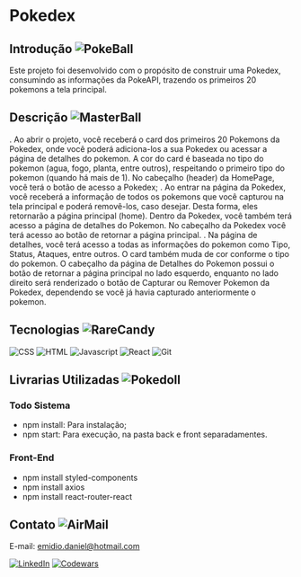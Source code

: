 # Pokedex

## Introdução ![PokeBall](https://raw.githubusercontent.com/PokeAPI/sprites/master/sprites/items/poke-ball.png)

Este projeto foi desenvolvido com o propósito de construir uma Pokedex, consumindo as informações da PokeAPI, trazendo os primeiros 20 pokemons a tela principal.


## Descrição ![MasterBall](https://raw.githubusercontent.com/PokeAPI/sprites/master/sprites/items/master-ball.png)
. Ao abrir o projeto, você receberá o card dos primeiros 20 Pokemons da Pokedex, onde você poderá adiciona-los a sua Pokedex ou acessar a página de detalhes do pokemon. A cor do card é baseada no tipo do pokemon (agua, fogo, planta, entre outros), respeitando o primeiro tipo do pokemon (quando há mais de 1). No cabeçalho (header) da HomePage, você terá o botão de acesso a Pokedex;
. Ao entrar na página da Pokedex, você receberá a informação de todos os pokemons que você capturou na tela principal e poderá removê-los, caso desejar. Desta forma, eles retornarão a página principal (home). Dentro da Pokedex, você também terá acesso a página de detalhes do Pokemon. No cabeçalho da Pokedex você terá acesso ao botão de retornar a página principal.
. Na página de detalhes, você terá acesso a todas as informações do pokemon como Tipo, Status, Ataques, entre outros. O card também muda de cor conforme o tipo do pokemon. O cabeçalho da página de Detalhes do Pokemon possui o botão de retornar a página principal no lado esquerdo, enquanto no lado direito será renderizado o botão de Capturar ou Remover Pokemon da Pokedex, dependendo se você já havia capturado anteriormente o pokemon.


## Tecnologias ![RareCandy](https://raw.githubusercontent.com/PokeAPI/sprites/master/sprites/items/rare-candy.png)

![CSS](https://img.shields.io/badge/CSS3-1572B6?style=for-the-badge&logo=css3&logoColor=white)
![HTML](https://img.shields.io/badge/HTML5-E34F26?style=for-the-badge&logo=html5&logoColor=white)
![Javascript](https://img.shields.io/badge/JavaScript-323330?style=for-the-badge&logo=javascript&logoColor=F7DF1E)
![React](https://img.shields.io/badge/React-20232A?style=for-the-badge&logo=react&logoColor=61DAFB)
![Git](https://img.shields.io/badge/GIT-E44C30?style=for-the-badge&logo=git&logoColor=white)

## Livrarias Utilizadas ![Pokedoll](https://raw.githubusercontent.com/PokeAPI/sprites/master/sprites/items/poke-doll.png)

### Todo Sistema
- npm install: Para instalação;
- npm start: Para execução, na pasta back e front separadamentes.

### Front-End
- npm install styled-components
- npm install axios
- npm install react-router-react

## Contato ![AirMail](https://raw.githubusercontent.com/PokeAPI/sprites/master/sprites/items/air-mail.png)

E-mail: emidio.daniel@hotmail.com

[![LinkedIn](https://img.shields.io/badge/LinkedIn-0077B5?style=for-the-badge&logo=linkedin&logoColor=white)](https://www.linkedin.com/in/danielemidio1988/)
[![Codewars](https://img.shields.io/badge/Codewars-B1361E?style=for-the-badge&logo=Codewars&logoColor=white)](https://www.codewars.com/users/DanielEmidio1988)
